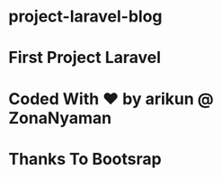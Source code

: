 # project-laravel-blog
# First Project Laravel

# Coded With ❤ by arikun @ ZonaNyaman
# Thanks To Bootsrap 

